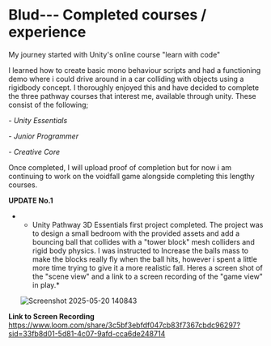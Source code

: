 # Blud--- Completed courses / experience

My journey started with Unity's online course "learn with code" 

I learned how to create basic mono behaviour scripts and had a functioning demo where i could drive around in a car colliding with objects using a rigidbody concept. I thoroughly enjoyed this and have decided to complete the three pathway courses that interest me, available through unity. These consist of the following; 

*- Unity Essentials*

*- Junior Programmer*

*- Creative Core*

  Once completed, I will upload proof of completion but for now i am continuing to work on the voidfall game alongside completing this lengthy courses.



  **UPDATE No.1**

 * - Unity Pathway 3D Essentials first project completed. The project was to design a small bedroom with the provided assets and add a bouncing ball that collides with a "tower block" mesh colliders and rigid body physics. I was instructed to Increase the balls mass to make the blocks really fly when the ball hits, however i spent a little more time trying to give it a more realistic fall.  Heres a screen shot of the "scene view" and a link to a screen recording of the "game view" in play.*

   ![Screenshot 2025-05-20 140843](https://github.com/user-attachments/assets/15ada33e-b741-4f51-983c-43246eabddb2)

   
**Link to Screen Recording**
  https://www.loom.com/share/3c5bf3ebfdf047cb83f7367cbdc96297?sid=33fb8d01-5d81-4c07-9afd-cca6de248714









